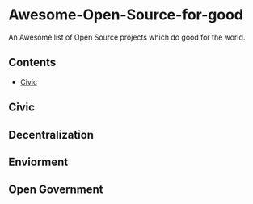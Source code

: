 # Awesome-Open-Source-for-good
An Awesome list of Open Source projects which do good for the world.

## Contents
- [Civic](#civic)

## Civic

## Decentralization

## Enviorment

## Open Government

